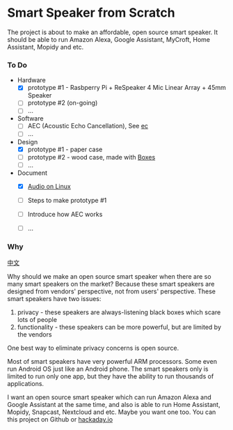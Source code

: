 Smart Speaker from Scratch
==========================

The project is about to make an affordable, open source smart speaker. It should be able to run Amazon Alexa, Google Assistant, MyCroft, Home Assistant, Mopidy and etc.

### To Do
- Hardware
  - [x] prototype #1 - Rasbperry Pi + ReSpeaker 4 Mic Linear Array + 45mm Speaker
  - [ ] prototype #2 (on-going)
  - [ ] ...

- Software
  - [ ] AEC (Acoustic Echo Cancellation), See [ec](https://github.com/voice-engine/ec)
  - [ ] ...

- Design
  - [x] prototype #1 - paper case
  - [ ] prototype #2 - wood case, made with [Boxes](https://github.com/florianfesti/boxes)
  - [ ] ...

- Document
  - [x] [Audio on Linux](https://github.com/voice-engine/make-a-smart-speaker/issues/5)
  - [ ] Steps to make prototype #1
  - [ ] Introduce how AEC works
  - [ ] ...


### Why

[中文](https://zhuanlan.zhihu.com/p/58690069)

Why should we make an open source smart speaker when there are so many smart speakers on the market? Because these smart speakers are designed from vendors' perspective, not from users' perspective. These smart speakers have two issues:

1. privacy - these speakers are always-listening black boxes which scare lots of people
2. functionality - these speakers can be more powerful, but are limited by the vendors

One best way to eliminate privacy concerns is open source.

Most of smart speakers have very powerful ARM processors. Some even run Android OS just like an Android phone.  The smart speakers only is limited to run only one app, but they have the ability to run thousands of applications.

I want an open source smart speaker which can run Amazon Alexa and Google Assistant at the same time, and also is able to run Home Assistant, Mopidy, Snapcast, Nextcloud and etc.
Maybe you want one too. You can this project on Github or [hackaday.io](https://hackaday.io/project/164221-smart-speaker-from-scratch)



